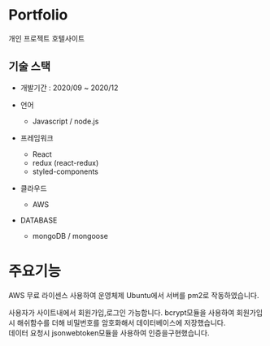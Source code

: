 # Portfolio	

개인 프로젝트 호텔사이트
## 기술 스택
- 개발기간 :  2020/09 ~ 2020/12
- 언어
  - Javascript / node.js
  
 - 프레임워크 
   - React
   - redux (react-redux)
   - styled-components
   
- 클라우드
   - AWS
   
- DATABASE 
  - mongoDB / mongoose
 
 
 # 주요기능
  AWS 무료 라이센스 사용하여 운영체제 Ubuntu에서 서버를 pm2로 작동하였습니다.
  
  사용자가 사이트내에서 회원가입,로그인 가능합니다.
  bcrypt모듈을 사용하여 회원가입시 해쉬함수를 더해 비밀번호를 암호화해서 데이터베이스에 저장했습니다.  
  데이터 요청시 jsonwebtoken모듈을 사용하여 인증을구현했습니다.
  
  
  
  
